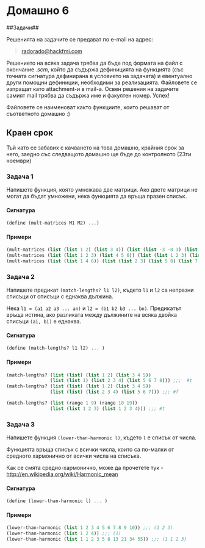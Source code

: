 Домашно 6
===========

##Задачи##

Решенията на задачите се предават по e-mail на адрес:

> radorado@hackfmi.com

Решението на всяка задача трябва да бъде под формата на файл с окончание *.scm*, който да съдържа дефиницията на функцията (със точната сигнатура дефинирана в условието на задачата) и евентуално други помощни дефиниции, необходими за реализацията. Файловете се изпращат като attachment-и в mail-a. Освен решения на задачите самият mail трябва да съдържа име и факултен номер. Успех!

Файловете се наименоват както функциите, които решават от съответното домашно :)

## Краен срок ##

Тъй като се забавих с качването на това домашно, крайния срок за него, заедно със следващото домашно ще бъде до контролното (23ти ноември)

### Задача 1 ###

Напишете функция, която умножава две матрици.
Ако двете матрици не могат да бъдат умножени, нека функцията да връща празен списък.

#### Сигнатура ####

```scheme
(define (mult-matrices M1 M2) ...)
```
#### Примери ####

```scheme
(mult-matrices (list (list 1 2) (list 3 4)) (list (list -3 -8 3) (list -2 1 4))) ;;; ((-7 -6 11) (-17 -20 25))
(mult-matrices (list (list 1 2 3) (list 4 5 6)) (list (list 1 2 3) (list 4 5 6))) ;;; ()
(mult-matrices (list (list 1 4 6)) (list (list 2 3) (list 5 8) (list 7 9))) ;;; ((64 89))
```

### Задача 2 ###

Напишете предикат ```(match-lengths? l1 l2)```, където ```l1``` и ```l2``` са непразни списъци от списъци с еднаква дължина.

Нека ```l1 = (a1 a2 a3 ... an)``` и ```l2 = (b1 b2 b3 ... bn)```. Предикатът връща истина, ако разликата между дължините на всяка двойка списъци ```(ai, bi)``` е еднаква.

#### Сигнатура ####

```scheme
(define (match-lengths? l1 l2) ... )
```
#### Примери ####

```scheme
(match-lengths? (list (list) (list 1 2) (list 3 4 5)) 
                (list (list 1) (list 2 3 4) (list 5 6 7 8))) ;;;  #t
(match-lengths? (list (list) (list 1 2) (list 3 4 5)) 
                (list (list) (list 2 3 4) (list 5 6 7))) ;;; #f

(match-lengths? (list (range 1 9) (range 10 19))
                (list (list 1 2 3) (list 1 2 3 4))) ;;; #t
```

### Задача 3 ###

Напишете функция ```(lower-than-harmonic l)```, където ```l``` e списък от числа.

Функцията връща списък с всички числа, които са по-малки от средното хармонично от всички числа на списъка.

Как се смята средно-хармонично, може да прочетете тук - http://en.wikipedia.org/wiki/Harmonic_mean

#### Сигнатура ####

```scheme
(define (lower-than-harmonic l) ... )
```

#### Примери ####

```scheme
(lower-than-harmonic (list 1 2 3 4 5 6 7 8 9 10)) ;;; (1 2 3)
(lower-than-harmonic (list 1 2 4)) ;;; (1)
(lower-than-harmonic (list 1 1 2 3 5 8 13 21 34 55)) ;;; (1 1 2 3)
```

